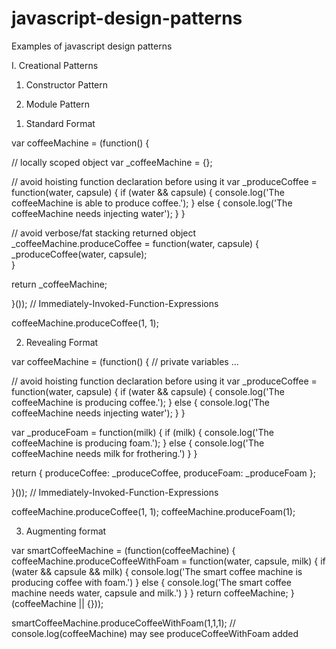 # javascript-design-patterns
Examples of javascript design patterns

I. Creational Patterns
1. Constructor Pattern

2. Module Pattern
1) Standard Format

var coffeeMachine = (function() {

  // locally scoped object
  var _coffeeMachine = {};
  
  // avoid hoisting function declaration before using it
  var _produceCoffee = function(water, capsule) {
    if (water && capsule) {
      console.log('The coffeeMachine is able to produce coffee.');
    } else {
      console.log('The coffeeMachine needs injecting water');
    }
  }
  
  // avoid verbose/fat stacking returned object 
  _coffeeMachine.produceCoffee = function(water, capsule) {
    _produceCoffee(water, capsule);  
  }
  
  return _coffeeMachine;
  
}());  // Immediately-Invoked-Function-Expressions

coffeeMachine.produceCoffee(1, 1);

2) Revealing Format

var coffeeMachine = (function() {
  // private variables ...

  // avoid hoisting function declaration before using it
  var _produceCoffee = function(water, capsule) {
    if (water && capsule) {
      console.log('The coffeeMachine is producing coffee.');
    } else {
      console.log('The coffeeMachine needs injecting water');
    }
  }
  
  var _produceFoam = function(milk) {
    if (milk) {
      console.log('The coffeeMachine is producing foam.');
    } else {
      console.log('The coffeeMachine needs milk for frothering.')
    }
  }
  
  return {
    produceCoffee: _produceCoffee,
    produceFoam: _produceFoam
  };
  
}());  // Immediately-Invoked-Function-Expressions

coffeeMachine.produceCoffee(1, 1);
coffeeMachine.produceFoam(1);

3) Augmenting format

var smartCoffeeMachine = (function(coffeeMachine) {
  coffeeMachine.produceCoffeeWithFoam = function(water, capsule, milk) {
    if (water && capsule && milk) {
      console.log('The smart coffee machine is producing coffee with foam.')
    } else {
      console.log('The smart coffee machine needs water, capsule and milk.')
    }
  }
  return coffeeMachine;
}(coffeeMachine || {}));

smartCoffeeMachine.produceCoffeeWithFoam(1,1,1); // console.log(coffeeMachine) may see produceCoffeeWithFoam added
